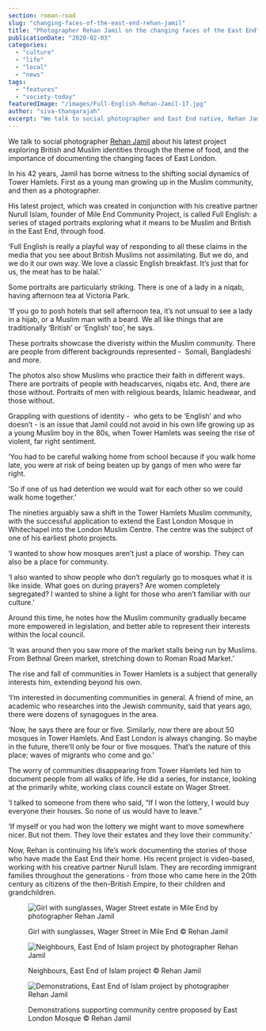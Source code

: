 ```yaml
---
section: roman-road
slug: "changing-faces-of-the-east-end-rehan-jamil"
title: "Photographer Rehan Jamil on the changing faces of the East End"
publicationDate: "2020-02-03"
categories: 
  - "culture"
  - "life"
  - "local"
  - "news"
tags: 
  - "features"
  - "society-today"
featuredImage: "/images/Full-English-Rehan-Jamil-17.jpg"
author: "siva-thangarajah"
excerpt: "We talk to social photographer and East End native, Rehan Jamil, about his latest project Full English, about what it means to British and Muslim, and the importance of documenting the changing faces of East London."
---
```


We talk to social photographer [Rehan Jamil](https://www.rehanjamil.co.uk) about his latest project exploring British and Muslim identities through the theme of food, and the importance of documenting the changing faces of East London.

In his 42 years, Jamil has borne witness to the shifting social dynamics of Tower Hamlets. First as a young man growing up in the Muslim community, and then as a photographer.

His latest project, which was created in conjunction with his creative partner Nurull Islam, founder of Mile End Community Project, is called Full English: a series of staged portraits exploring what it means to be Muslim and British in the East End, through food.

‘Full English is really a playful way of responding to all these claims in the media that you see about British Muslims not assimilating. But we do, and we do it our own way. We love a classic English breakfast. It’s just that for us, the meat has to be halal.’

Some portraits are particularly striking. There is one of a lady in a niqab, having afternoon tea at Victoria Park.

‘If you go to posh hotels that sell afternoon tea, it’s not unsual to see a lady in a hijab, or a Muslim man with a beard. We all like things that are traditionally ‘British’ or ‘English’ too’, he says.

These portraits showcase the diveristy within the Muslim community. There are people from different backgrounds represented -  Somali, Bangladeshi and more.

The photos also show Muslims who practice their faith in different ways. There are portraits of people with headscarves, niqabs etc. And, there are those without. Portraits of men with religious beards, Islamic headwear, and those without.

Grappling with questions of identity -  who gets to be ‘English’ and who doesn’t - is an issue that Jamil could not avoid in his own life growing up as a young Muslim boy in the 80s, when Tower Hamlets was seeing the rise of violent, far right sentiment.

‘You had to be careful walking home from school because if you walk home late, you were at risk of being beaten up by gangs of men who were far right.

‘So if one of us had detention we would wait for each other so we could walk home together.’

The nineties arguably saw a shift in the Tower Hamlets Muslim community, with the successful application to extend the East London Mosque in Whitechapel into the London Muslim Centre. The centre was the subject of one of his earliest photo projects.

‘I wanted to show how mosques aren’t just a place of worship. They can also be a place for community.

‘I also wanted to show people who don’t regularly go to mosques what it is like inside. What goes on during prayers? Are women completely segregated? I wanted to shine a light for those who aren’t familiar with our culture.’

Around this time, he notes how the Muslim community gradually became more empowered in legislation, and better able to represent their interests within the local council. 

‘It was around then you saw more of the market stalls being run by Muslims. From Bethnal Green market, stretching down to Roman Road Market.’

The rise and fall of communities in Tower Hamlets is a subject that generally interests him, extending beyond his own.

‘I’m interested in documenting communities in general. A friend of mine, an academic who researches into the Jewish community, said that years ago, there were dozens of synagogues in the area.

‘Now, he says there are four or five. Similarly, now there are about 50 mosques in Tower Hamlets. And East London is always changing. So maybe in the future, there’ll only be four or five mosques. That’s the nature of this place: waves of migrants who come and go.’

The worry of communities disappearing from Tower Hamlets led him to document people from all walks of life. He did a series, for instance, looking at the primarily white, working class council estate on Wager Street.

‘I talked to someone from there who said, “If I won the lottery, I would buy everyone their houses. So none of us would have to leave.”

‘If myself or you had won the lottery we might want to move somewhere nicer. But not them. They love their estates and they love their community.’

Now, Rehan is continuing his life’s work documenting the stories of those who have made the East End their home. His recent project is video-based, working with his creative partner Nurull Islam. They are recording immigrant families throughout the generations - from those who came here in the 20th century as citizens of the then-British Empire, to their children and grandchildren.

<figure>

![Girl with sunglasses, Wager Street estate in Mile End by photographer Rehan Jamil](/images/Wager-Street-Mile-End-Rehan-Jamil-17-1024x683.jpg)

<figcaption>

Girl with sunglasses, Wager Street in Mile End © Rehan Jamil

</figcaption>

</figure>

<figure>

![Neighbours, East End of Islam project by photographer Rehan Jamil](/images/East-End-of-IslamRehan-Jamil-9-1024x683.jpg)

<figcaption>

Neighbours, East End of Islam project © Rehan Jamil

</figcaption>

</figure>

<figure>

![Demonstrations, East End of Islam project by photographer Rehan Jamil](/images/East-End-of-Islam-Mosque-demonstrations-Rehan-Jamil-2-1024x683.jpg)

<figcaption>

Demonstrations supporting community centre proposed by East London Mosque © Rehan Jamil

</figcaption>

</figure>
